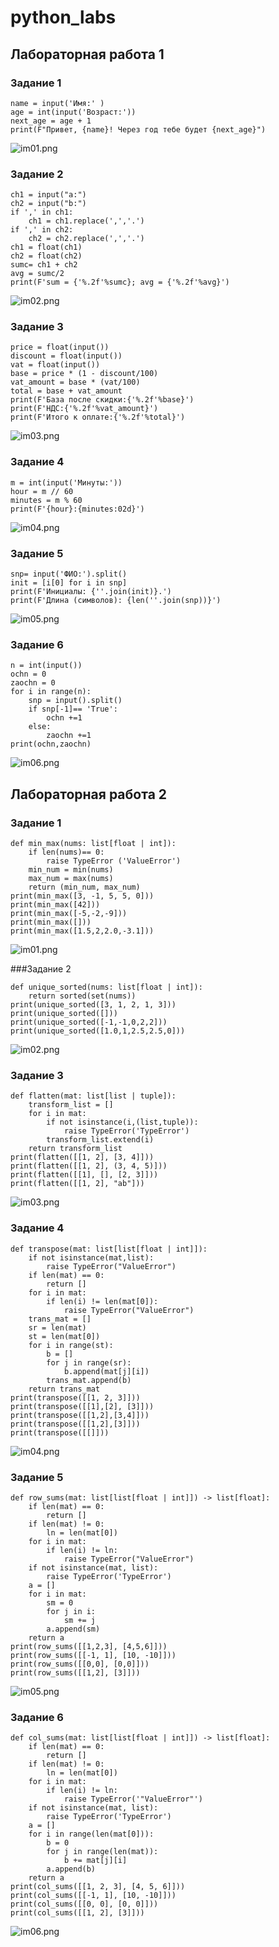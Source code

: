 # python_labs
## Лабораторная работа 1

### Задание 1 

```
name = input('Имя:' )
age = int(input('Возраст:'))
next_age = age + 1
print(F"Привет, {name}! Через год тебе будет {next_age}")
```

![im01.png](/images/lab01/im01.png)

### Задание 2
```
ch1 = input("a:")
ch2 = input("b:")
if ',' in ch1:
    ch1 = ch1.replace(',','.')
if ',' in ch2:
    ch2 = ch2.replace(',','.')
ch1 = float(ch1)
ch2 = float(ch2)
sumc= ch1 + ch2
avg = sumc/2
print(F'sum = {'%.2f'%sumc}; avg = {'%.2f'%avg}')
```

![im02.png](/images/lab01/im02.png)

### Задание 3
```
price = float(input())
discount = float(input())
vat = float(input())
base = price * (1 - discount/100)
vat_amount = base * (vat/100)
total = base + vat_amount
print(F'База после скидки:{'%.2f'%base}')
print(F'НДС:{'%.2f'%vat_amount}')
print(F'Итого к оплате:{'%.2f'%total}')
```

![im03.png](/images/lab01/im03.png)
 
 ### Задание 4
 ```
 m = int(input('Минуты:'))
hour = m // 60
minutes = m % 60
print(F'{hour}:{minutes:02d}')
```

![im04.png](/images/lab01/im04.png)

### Задание 5
```
snp= input('ФИО:').split()
init = [i[0] for i in snp]
print(F'Инициалы: {''.join(init)}.')
print(F'Длина (символов): {len(''.join(snp))}')
```

![im05.png](/images/lab01/im05.png)

### Задание 6
```
n = int(input())
ochn = 0 
zaochn = 0
for i in range(n):
    snp = input().split()
    if snp[-1]== 'True':
        ochn +=1
    else:
        zaochn +=1
print(ochn,zaochn)
```

![im06.png](/images/lab01/im06.png)

## Лабораторная работа 2

### Задание 1
```
def min_max(nums: list[float | int]):
    if len(nums)== 0:
        raise TypeError ('ValueError')
    min_num = min(nums)
    max_num = max(nums)
    return (min_num, max_num)
print(min_max([3, -1, 5, 5, 0]))
print(min_max([42]))
print(min_max([-5,-2,-9]))
print(min_max([]))
print(min_max([1.5,2,2.0,-3.1]))
```
![im01.png](/images/lab02/im01.png)

###Задание 2 
```
def unique_sorted(nums: list[float | int]):
    return sorted(set(nums))
print(unique_sorted([3, 1, 2, 1, 3]))
print(unique_sorted([]))
print(unique_sorted([-1,-1,0,2,2]))
print(unique_sorted([1.0,1,2.5,2.5,0]))
```

![im02.png](/images/lab02/im02.png)

### Задание 3
```
def flatten(mat: list[list | tuple]):
    transform_list = []
    for i in mat:
        if not isinstance(i,(list,tuple)):
            raise TypeError('TypeError')
        transform_list.extend(i)
    return transform_list
print(flatten([[1, 2], [3, 4]]))
print(flatten([[1, 2], (3, 4, 5)]))
print(flatten([[1], [], [2, 3]]))
print(flatten([[1, 2], "ab"]))
```

![im03.png](/images/lab02/im03.png)

### Задание 4
```
def transpose(mat: list[list[float | int]]):
    if not isinstance(mat,list):
        raise TypeError("ValueError")
    if len(mat) == 0:
        return []
    for i in mat:
        if len(i) != len(mat[0]):
            raise TypeError("ValueError")
    trans_mat = []
    sr = len(mat)
    st = len(mat[0])
    for i in range(st):
        b = []
        for j in range(sr):
            b.append(mat[j][i])
        trans_mat.append(b)
    return trans_mat
print(transpose([[1, 2, 3]]))
print(transpose([[1],[2], [3]]))
print(transpose([[1,2],[3,4]]))
print(transpose([[1,2],[3]]))
print(transpose([[]]))
```

![im04.png](/images/lab02/im04.png)

### Задание 5
```
def row_sums(mat: list[list[float | int]]) -> list[float]:
    if len(mat) == 0:
        return []
    if len(mat) != 0:
        ln = len(mat[0])
    for i in mat:
        if len(i) != ln:
            raise TypeError("ValueError")
    if not isinstance(mat, list):
        raise TypeError('TypeError')
    a = []
    for i in mat:
        sm = 0
        for j in i:
            sm += j
        a.append(sm)
    return a
print(row_sums([[1,2,3], [4,5,6]]))
print(row_sums([[-1, 1], [10, -10]]))
print(row_sums([[0,0], [0,0]]))
print(row_sums([[1,2], [3]]))
```

![im05.png](/images/lab02/im05.png)

### Задание 6
```
def col_sums(mat: list[list[float | int]]) -> list[float]:
    if len(mat) == 0:
        return []
    if len(mat) != 0:
        ln = len(mat[0])
    for i in mat:
        if len(i) != ln:
            raise TypeError('"ValueError"')
    if not isinstance(mat, list):
        raise TypeError('TypeError')
    a = []
    for i in range(len(mat[0])):
        b = 0
        for j in range(len(mat)):
            b += mat[j][i]
        a.append(b)
    return a
print(col_sums([[1, 2, 3], [4, 5, 6]]))
print(col_sums([[-1, 1], [10, -10]]))
print(col_sums([[0, 0], [0, 0]]))
print(col_sums([[1, 2], [3]]))
```

![im06.png](/images/lab02/im06.png)

